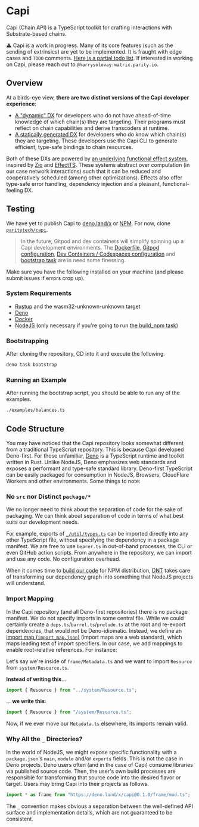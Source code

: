 # Capi

Capi (Chain API) is a TypeScript toolkit for crafting interactions with Substrate-based chains.

⚠️ Capi is a work in progress. Many of its core features (such as the sending of extrinsics) are yet to be implemented. It is fraught with edge cases and `TODO` comments. [Here is a partial todo list](./_/assets/todo.md). If interested in working on Capi, please reach out to `@harrysolovay:matrix.parity.io`.

## Overview

At a birds-eye view, **there are two distinct versions of the Capi developer experience**:

- [A "dynamic" DX](./_/assets/dynamic_dx.md) for developers who do not have ahead-of-time knowledge of which chain(s) they are targeting. Their programs must reflect on chain capabilities and derive transcoders at runtime.
- [A statically generated DX](./_/assets/static_dx.md) for developers who do know which chain(s) they are targeting. These developers use the Capi CLI to generate efficient, type-safe bindings to chain resources.

Both of these DXs are powered by [an underlying functional effect system](./_/assets/effects.md), inspired by [Zio](https://zio.dev/) and [EffectTS](https://github.com/effect-ts). These systems abstract over computation (in our case network interactions) such that it can be reduced and cooperatively scheduled (among other optimizations). Effects also offer type-safe error handling, dependency injection and a pleasant, functional-feeling DX.

## Testing

We have yet to publish Capi to [deno.land/x](https://deno.land/x) or [NPM](https://www.npmjs.com/). For now, clone [`paritytech/capi`](https://github.com/paritytech/capi).

> In the future, Gitpod and dev containers will simplify spinning up a Capi development environments. The [Dockerfile](./Dockerfile), [Gitpod configuration](./.gitpod.yml), [Dev Containers / Codespaces configuration](./.devcontainer/devcontainer.json) and [bootstrap task](./_/tasks/bootstrap.ts) are in need some finessing.

Make sure you have the following installed on your machine (and please submit issues if errors crop up).

### System Requirements

- [Rustup](https://www.rust-lang.org/tools/install) and the wasm32-unknown-unknown target
- [Deno](https://deno.land/manual@v1.19.3/getting_started/installation)
- [Docker](https://docs.docker.com/get-docker/)
- [NodeJS](https://nodejs.org/) (only necessary if you're going to run [the build_npm task](./_/tasks/build_npm.ts))

### Bootstrapping

After cloning the repository, CD into it and execute the following.

```sh
deno task bootstrap
```

### Running an Example

After running the bootstrap script, you should be able to run any of the examples.

```sh
./examples/balances.ts
```

## Code Structure

You may have noticed that the Capi repository looks somewhat different from a traditional TypeScript repository. This is because Capi developed Deno-first. For those unfamiliar, [Deno](https://deno.land/) is a TypeScript runtime and toolkit written in Rust. Unlike NodeJS, Deno emphasizes web standards and exposes a performant and type-safe standard library. Deno-first TypeScript can be easily packaged for consumption in NodeJS, Browsers, CloudFlare Workers and other environments. Some things to note:

### No `src` nor Distinct `package/*`

We no longer need to think about the separation of code for the sake of packaging. We can think about separation of code in terms of what best suits our development needs.

For example, exports of [`_/util/types.ts`](./_/util/types.ts) can be imported directly into any other TypeScript file, without specifying the dependency in a package manifest. We are free to use `bearer.ts` in out-of-band processes, the CLI or even GitHub action scripts. From anywhere in the repository, we can import and use any code. No configuration overhead.

When it comes time to [build our code](./_/tasks/build_npm.ts) for NPM distribution, [DNT](https://github.com/denoland/dnt) takes care of transforming our dependency graph into something that NodeJS projects will understand.

### Import Mapping

In the Capi repository (and all Deno-first repositories) there is no package manifest. We do not specify imports in some central file. While we could certainly create a `deps.ts`/`barrel.ts`/`prelude.ts` at the root and re-export dependencies, that would not be Deno-idiomatic. Instead, we define an [import map (`import_map.json`)](./import_map.json) (import maps are a web standard), which maps leading text of import specifiers. In our case, we add mappings to enable root-relative references. For instance:

Let's say we're inside of `frame/Metadata.ts` and we want to import `Resource` from `system/Resource.ts`.

**Instead of writing this**...

```ts
import { Resource } from "../system/Resource.ts";
```

... **we write this**:

```ts
import { Resource } from "/system/Resource.ts";
```

Now, if we ever move our `Metadata.ts` elsewhere, its imports remain valid.

### Why All the `_` Directories?

In the world of NodeJS, we might expose specific functionality with a `package.json`'s `main`, `module` and/or `exports` fields. This is not the case in Deno projects. Deno users often (and in the case of Capi) consume libraries via published source code. Then, the user's own build processes are responsible for transforming that source code into the desired flavor or target. Users may bring Capi into their projects as follows.

```ts
import * as frame from "https://deno.land/x/capi@0.1.0/frame/mod.ts";
```

The `_` convention makes obvious a separation between the well-defined API surface and implementation details, which are not guaranteed to be consistent.

